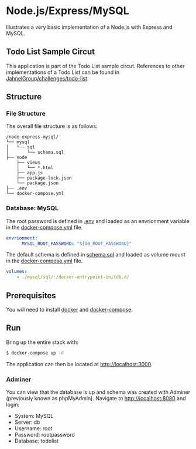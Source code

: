 # Node.js/Express/MySQL

Illustrates a very basic implementation of a Node.js with Express and MySQL.

## Todo List Sample Circut

This application is part of the Todo List sample circut. References to other implementations of a Todo List can be found in [JahnelGroup/challenges/todo-list](https://github.com/JahnelGroup/challenges/tree/master/todo-list).

## Structure

### File Structure

The overall file structure is as follows:

```text
/node-express-mysql/
└── mysql
│   └── sql
│       └── schema.sql
├── node
    ├── views
    │   └── *.html
    ├── app.js
    ├── package-lock.json
    └── package.json
├── .env
└── docker-compose.yml
```

### Database: MySQL

The root password is defined in [.env](./.env) and loaded as an envrionment variable in the [docker-compose.yml](./docker-compose.yml) file.

```yml
envrionment:
      MYSQL_ROOT_PASSWORD: "${DB_ROOT_PASSWORD}"
```

The default schema is defined in [schema.sql](./mysql/sql/schema.sql) and loaded as volume mount in the [docker-compose.yml](./docker-compose.yml) file.

```yml
volumes:
    - ./mysql/sql/:/docker-entrypoint-initdb.d/
```

## Prerequisites

You will need to install [docker](https://docs.docker.com/install/) and [docker-compose](https://docs.docker.com/compose/install).

## Run

Bring up the entire stack with:

```bash
$ docker-compose up -d
```

The application can then be located at [http://localhost:3000](http://localhost:3000).

### Adminer

You can view that the database is up and schema was created with Adminer (previously known as phpMyAdmin). Navigate to [http://localhost:8080](http://localhost:8080) and login:

* System: MySQL
* Server: db
* Username: root
* Password: rootpassword
* Database: todolist
